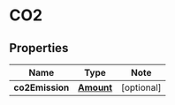 
# CO2

## Properties

Name | Type | Note
---- | ---- | ----
**co2Emission** | [**Amount**](Amount.md) | [optional] 

